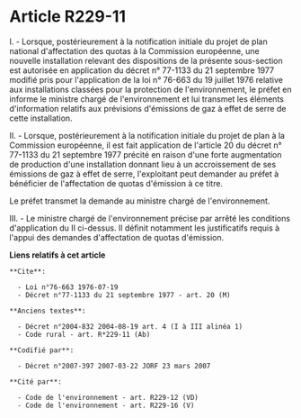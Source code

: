 # Article R229-11

I. - Lorsque, postérieurement à la notification initiale du projet de plan national d'affectation des quotas à la Commission
européenne, une nouvelle installation relevant des dispositions de la présente sous-section est autorisée en application du
décret n° 77-1133 du 21 septembre 1977 modifié pris pour l'application de la loi n° 76-663 du 19 juillet 1976 relative aux
installations classées pour la protection de l'environnement, le préfet en informe le ministre chargé de l'environnement et
lui transmet les éléments d'information relatifs aux prévisions d'émissions de gaz à effet de serre de cette installation.

II. - Lorsque, postérieurement à la notification initiale du projet de plan à la Commission européenne, il est fait
application de l'article 20 du décret n° 77-1133 du 21 septembre 1977 précité en raison d'une forte augmentation de
production d'une installation donnant lieu à un accroissement de ses émissions de gaz à effet de serre, l'exploitant peut
demander au préfet à bénéficier de l'affectation de quotas d'émission à ce titre.

Le préfet transmet la demande au ministre chargé de l'environnement.

III. - Le ministre chargé de l'environnement précise par arrêté les conditions d'application du II ci-dessus. Il définit
notamment les justificatifs requis à l'appui des demandes d'affectation de quotas d'émission.

**Liens relatifs à cet article**

	**Cite**:

	  - Loi n°76-663 1976-07-19
	  - Décret n°77-1133 du 21 septembre 1977 - art. 20 (M)

	**Anciens textes**:

	  - Décret n°2004-832 2004-08-19 art. 4 (I à III alinéa 1)
	  - Code rural - art. R*229-11 (Ab)

	**Codifié par**:

	  - Décret n°2007-397 2007-03-22 JORF 23 mars 2007

	**Cité par**:

	  - Code de l'environnement - art. R229-12 (VD)
	  - Code de l'environnement - art. R229-16 (V)
